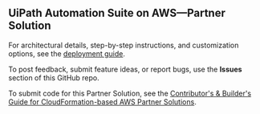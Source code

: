 ## UiPath Automation Suite on AWS—Partner Solution

For architectural details, step-by-step instructions, and customization options, see the [deployment guide](https://fwd.aws/b7pPq?).

To post feedback, submit feature ideas, or report bugs, use the **Issues** section of this GitHub repo. 

To submit code for this Partner Solution, see the [Contributor's & Builder's Guide for CloudFormation-based AWS Partner Solutions](https://aws-quickstart.github.io/).
